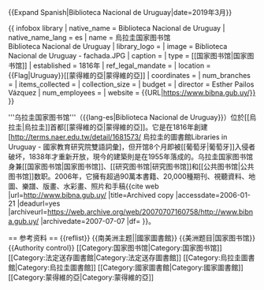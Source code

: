 {{Expand Spanish|Biblioteca Nacional de Uruguay|date=2019年3月}}

{{ infobox library
| native_name       = Biblioteca Nacional de Uruguay
| native_name_lang  = es
| name              = 烏拉圭国家图书馆<BR>Biblioteca Nacional de Uruguay
| library_logo      = 
| image             = Biblioteca Nacional de Uruguay - fachada.JPG
| caption           = 
| type              = [[国家图书馆|国家图书馆]]
| established       = 1816年
| ref_legal_mandate = 
| location          = {{Flag|Uruguay}}[[蒙得維的亞|蒙得維的亞]]
| coordinates       = 
| num_branches      = 
| items_collected   = 
| collection_size   = 
| budget            = 
| director          = Esther Pailos Vázquez
| num_employees     = 
| website           = {{URL|https://www.bibna.gub.uy/}}
}}

'''乌拉圭国家图书馆'''（{{lang-es|Biblioteca Nacional de Uruguay}}）位於[[烏拉圭|烏拉圭]]首都[[蒙得維的亞|蒙得維的亞]]。它是在1816年創建<ref>[http://terms.naer.edu.tw/detail/1681573/ 烏拉圭的圖書館Libraries in Uruguay - 國家教育研究院雙語詞彙]</ref>，但开馆8个月即被[[葡萄牙|葡萄牙]]入侵者破坏，1838年才重新开放，現今的建築則是在1955年落成的。乌拉圭国家图书馆身兼[[国家图书馆|国家图书馆]]、[[研究图书馆|研究图书馆]]和[[公共图书馆|公共图书馆]]数职。2006年，它擁有超過90萬本書籍、20,000種期刊、視聽資料、地圖、樂譜、版畫、水彩畫、照片和手稿<ref>{{cite web |url=http://www.bibna.gub.uy/ |title=Archived copy |accessdate=2006-01-21 |deadurl=yes |archiveurl=https://web.archive.org/web/20070707160758/http://www.bibna.gub.uy/ |archivedate=2007-07-07 |df= }}</ref>。

== 参考资料 ==
{{reflist}}
{{南美洲主题||國家圖書館}}
{{美洲题目|国家图书馆}}
{{Authority control}}
[[Category:国家图书馆|Category:国家图书馆]]
[[Category:法定送存圖書館|Category:法定送存圖書館]]
[[Category:烏拉圭圖書館|Category:烏拉圭圖書館]]
[[Category:國家圖書館|Category:國家圖書館]]
[[Category:蒙得維的亞|Category:蒙得維的亞]]